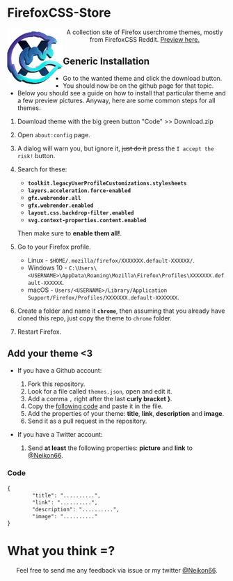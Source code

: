 # FirefoxCSS-Store
<p align="center"><img src="images/icon.png" style="float:left">A collection site of Firefox userchrome themes, mostly from FirefoxCSS Reddit. <a href="https://firefoxcss-store.github.io/">Preview here.</a></p>

## Generic Installation

+ Go to the wanted theme and click the download button.
+ You should now be on the github page for that topic.
+ Below you should see a guide on how to install that particular theme and a few preview pictures. Anyway, here are some common steps for all themes.

1. Download theme with the big green button "Code" >> Download.zip
2. Open `about:config` page.
3. A dialog will warn you, but ignore it, ~~just do it~~ press the `I accept the risk!` button.
4. Search for these:

	+ **`toolkit.legacyUserProfileCustomizations.stylesheets`**
	+ **`layers.acceleration.force-enabled`**
	+ **`gfx.webrender.all`**
	+ **`gfx.webrender.enabled`**
	+ **`layout.css.backdrop-filter.enabled`**
	+ **`svg.context-properties.content.enabled`**

	Then make sure to **enable them all!**.

5. Go to your Firefox profile.

	+ Linux - `$HOME/.mozilla/firefox/XXXXXXX.default-XXXXXX/`.
	+ Windows 10 - `C:\Users\<USERNAME>\AppData\Roaming\Mozilla\Firefox\Profiles\XXXXXXX.default-XXXXXX`.
	+ macOS - `Users/<USERNAME>/Library/Application Support/Firefox/Profiles/XXXXXXX.default-XXXXXXX`.

6. Create a folder and name it **`chrome`**, then assuming that you already have cloned this repo, just copy the theme to `chrome` folder.
7. Restart Firefox.

## Add your theme <3

+ If you have a Github account:
  1. Fork this repository.
  2. Look for a file called `themes.json`, open and edit it.
  3. Add a comma `,` right after the last **curly bracket }**.
  4. Copy the [following code](#code) and paste it in the file.
  5. Add the properties of your theme: **title**, **link**, **description** and **image**.
  6. Send it as a pull request in the repository.

+ If you have a Twitter account:
  1. Send **at least** the following properties: **picture** and **link** to [@Neikon66](https://twitter.com/Neikon66). 

### Code

```
{
		"title": "..........",
		"link": "..........",
		"description": "..........",
		"image": ".........."
}
```

# What you think =?

<p align="center">Feel free to send me any feedback via issue or my twitter <a href="https://twitter.com/Neikon66">@Neikon66</a>.</p>
